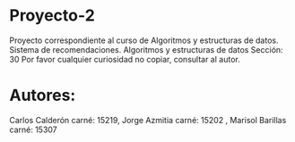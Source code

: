 # Proyecto-2
Proyecto correspondiente al curso de Algoritmos y estructuras de datos. Sistema de recomendaciones.
Algoritmos y estructuras de datos
Sección: 30
Por favor cualquier curiosidad no copiar, consultar al autor.
# Autores:
Carlos Calderón carné: 15219, Jorge Azmitia carné: 15202 , Marisol Barillas carné: 15307


